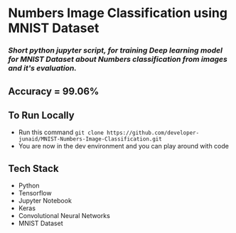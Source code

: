 # Numbers Image Classification using MNIST Dataset
### *Short python jupyter script, for training Deep learning model for MNIST Dataset about Numbers classification from images and it's evaluation.*


## Accuracy = 99.06%

## To Run Locally 

- Run this command `git clone https://github.com/developer-junaid/MNIST-Numbers-Image-Classification.git`
- You are now in the dev environment and you can play around with code

## Tech Stack

- Python 
- Tensorflow
- Jupyter Notebook
- Keras
- Convolutional Neural Networks
- MNIST Dataset
